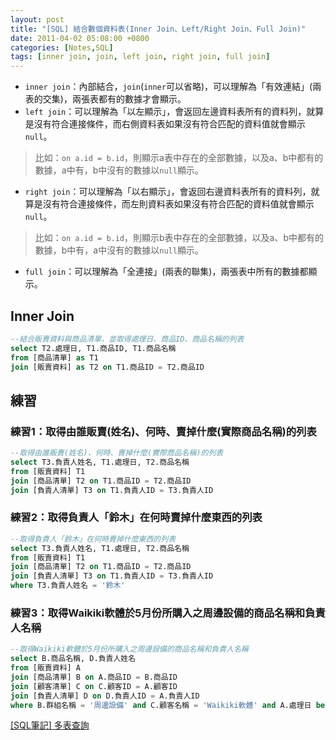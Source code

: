 ```yaml
---
layout: post
title: "[SQL] 結合數個資料表(Inner Join、Left/Right Join、Full Join)"
date: 2011-04-02 05:08:00 +0800
categories: [Notes,SQL]
tags: [inner join, join, left join, right join, full join]
---
```



- `inner join`：內部結合，`join`(`inner`可以省略)，可以理解為「有效連結」(兩表的交集)，兩張表都有的數據才會顯示。
- `left join`：可以理解為「以左顯示」，會返回左邊資料表所有的資料列，就算是沒有符合連接條件，而右側資料表如果沒有符合匹配的資料值就會顯示`null`。   

> 比如：`on a.id = b.id`，則顯示a表中存在的全部數據，以及a、b中都有的數據，a中有，b中沒有的數據以`null`顯示。

- `right join`：可以理解為「以右顯示」，會返回右邊資料表所有的資料列，就算是沒有符合連接條件，而左則資料表如果沒有符合匹配的資料值就會顯示`null`。

> 比如：`on a.id = b.id`，則顯示b表中存在的全部數據，以及a、b中都有的數據，b中有，a中沒有的數據以`null`顯示。

- `full join`：可以理解為「全連接」(兩表的聯集)，兩張表中所有的數據都顯示。

## Inner Join

```sql
--結合販賣資料與商品清單，並取得處理日、商品ID、商品名稱的列表
select T2.處理日, T1.商品ID, T1.商品名稱 
from [商品清單] as T1
join [販賣資料] as T2 on T1.商品ID = T2.商品ID
```

## 練習
### 練習1：取得由誰販賣(姓名)、何時、賣掉什麼(實際商品名稱)的列表

```sql
--取得由誰販賣(姓名)、何時、賣掉什麼(實際商品名稱)的列表
select T3.負責人姓名, T1.處理日, T2.商品名稱 
from [販賣資料] T1
join [商品清單] T2 on T1.商品ID = T2.商品ID
join [負責人清單] T3 on T1.負責人ID = T3.負責人ID
```

### 練習2：取得負責人「鈴木」在何時賣掉什麼東西的列表

```sql
--取得負責人「鈴木」在何時賣掉什麼東西的列表
select T3.負責人姓名, T1.處理日, T2.商品名稱 
from [販賣資料] T1
join [商品清單] T2 on T1.商品ID = T2.商品ID
join [負責人清單] T3 on T1.負責人ID = T3.負責人ID
where T3.負責人姓名 = '鈴木'
```

### 練習3：取得Waikiki軟體於5月份所購入之周邊設備的商品名稱和負責人名稱

```sql
--取得Waikiki軟體於5月份所購入之周邊設備的商品名稱和負責人名稱
select B.商品名稱, D.負責人姓名
from [販賣資料] A
join [商品清單] B on A.商品ID = B.商品ID
join [顧客清單] C on C.顧客ID = A.顧客ID
join [負責人清單] D on D.負責人ID = A.負責人ID
where B.群組名稱 = '周邊設備' and C.顧客名稱 = 'Waikiki軟體' and A.處理日 between '2006-05-01' and '2006-05-31'
```

[[SQL筆記] 多表查詢](https://riivalin.github.io/posts/2011/03/sql-13/)